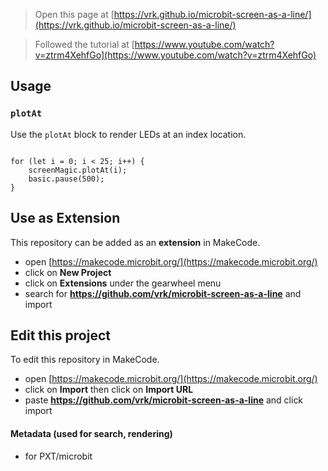 
> Open this page at [https://vrk.github.io/microbit-screen-as-a-line/](https://vrk.github.io/microbit-screen-as-a-line/)

> Followed the tutorial at [https://www.youtube.com/watch?v=ztrm4XehfGo](https://www.youtube.com/watch?v=ztrm4XehfGo)

## Usage

### ``plotAt``

Use the ``plotAt`` block to render LEDs at an index location.

```blocks

for (let i = 0; i < 25; i++) {
    screenMagic.plotAt(i);
    basic.pause(500);
}

```

## Use as Extension

This repository can be added as an **extension** in MakeCode.

* open [https://makecode.microbit.org/](https://makecode.microbit.org/)
* click on **New Project**
* click on **Extensions** under the gearwheel menu
* search for **https://github.com/vrk/microbit-screen-as-a-line** and import

## Edit this project

To edit this repository in MakeCode.

* open [https://makecode.microbit.org/](https://makecode.microbit.org/)
* click on **Import** then click on **Import URL**
* paste **https://github.com/vrk/microbit-screen-as-a-line** and click import

#### Metadata (used for search, rendering)

* for PXT/microbit
<script src="https://makecode.com/gh-pages-embed.js"></script><script>makeCodeRender("{{ site.makecode.home_url }}", "{{ site.github.owner_name }}/{{ site.github.repository_name }}");</script>
